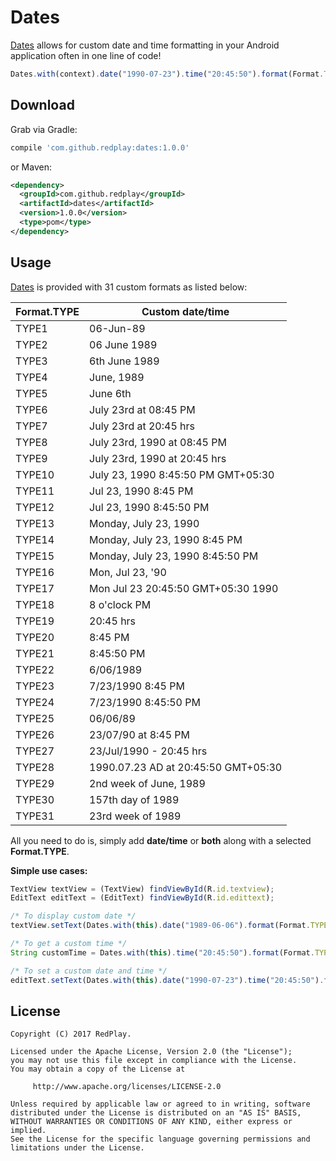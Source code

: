 # Dates

[Dates][1] allows for custom date and time formatting in your Android application often in one line of code!

```javascript
Dates.with(context).date("1990-07-23").time("20:45:50").format(Format.TYPE1);
```

## Download

Grab via Gradle:

```groovy
compile 'com.github.redplay:dates:1.0.0'
```

or Maven:

```xml
<dependency>
  <groupId>com.github.redplay</groupId>
  <artifactId>dates</artifactId>
  <version>1.0.0</version>
  <type>pom</type>
</dependency>
```

## Usage

[Dates][1] is provided with 31 custom formats as listed below:

Format.TYPE  | Custom date/time  
------------ | ---------------------------------------
TYPE1        | 06-Jun-89
TYPE2        | 06 June 1989
TYPE3        | 6th June 1989
TYPE4        | June, 1989
TYPE5        | June 6th
TYPE6        | July 23rd at 08:45 PM
TYPE7        | July 23rd at 20:45 hrs
TYPE8        | July 23rd, 1990 at 08:45 PM
TYPE9        | July 23rd, 1990 at 20:45 hrs
TYPE10       | July 23, 1990 8:45:50 PM GMT+05:30
TYPE11       | Jul 23, 1990 8:45 PM
TYPE12       | Jul 23, 1990 8:45:50 PM
TYPE13       | Monday, July 23, 1990
TYPE14       | Monday, July 23, 1990 8:45 PM
TYPE15       | Monday, July 23, 1990 8:45:50 PM
TYPE16       | Mon, Jul 23, '90
TYPE17       | Mon Jul 23 20:45:50 GMT+05:30 1990
TYPE18       | 8 o'clock PM
TYPE19       | 20:45 hrs
TYPE20       | 8:45 PM
TYPE21       | 8:45:50 PM
TYPE22       | 6/06/1989
TYPE23       | 7/23/1990 8:45 PM
TYPE24       | 7/23/1990 8:45:50 PM
TYPE25       | 06/06/89
TYPE26       | 23/07/90 at 8:45 PM
TYPE27       | 23/Jul/1990 - 20:45 hrs
TYPE28       | 1990.07.23 AD at 20:45:50 GMT+05:30
TYPE29       | 2nd week of June, 1989
TYPE30       | 157th day of 1989
TYPE31       | 23rd week of 1989               

All you need to do is, simply add **date/time** or **both** along with a selected **Format.TYPE**.

**Simple use cases:**

```javascript
TextView textView = (TextView) findViewById(R.id.textview);
EditText editText = (EditText) findViewById(R.id.edittext);

/* To display custom date */
textView.setText(Dates.with(this).date("1989-06-06").format(Format.TYPE1));

/* To get a custom time */
String customTime = Dates.with(this).time("20:45:50").format(Format.TYPE18); 

/* To set a custom date and time */
editText.setText(Dates.with(this).date("1990-07-23").time("20:45:50").format(Format.TYPE10));
```

## License

    Copyright (C) 2017 RedPlay.
    
    Licensed under the Apache License, Version 2.0 (the "License");
    you may not use this file except in compliance with the License.
    You may obtain a copy of the License at
    
         http://www.apache.org/licenses/LICENSE-2.0
    
    Unless required by applicable law or agreed to in writing, software
    distributed under the License is distributed on an "AS IS" BASIS,
    WITHOUT WARRANTIES OR CONDITIONS OF ANY KIND, either express or implied.
    See the License for the specific language governing permissions and
    limitations under the License.
    
 [1]: https://redplay.github.io/dates/
